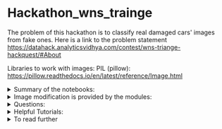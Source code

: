 # Hackathon_wns_trainge
The problem of this hackathon is to classify real damaged cars' images from fake ones. Here is a link to the problem statement https://datahack.analyticsvidhya.com/contest/wns-triange-hackquest/#About

Libraries to work with images:
PIL (pillow): https://pillow.readthedocs.io/en/latest/reference/Image.html

<details>
<summary>Summary of the notebooks: </summary>

The interesting notebook is "hackathon_code". The rest are just draft-ish. </br>
Summary of notebook "Getting to know the images":
All images are RGB and they come in different sizes so we need to resize them.
Keep in mind some nuances when working with images. Simple example, if we read the image using plt.imread, its shape will be HxWxC (C:channels) and its size is the number of pixels. Whereas if we open it with PIL, its size is WxHxC

Notebooks "Padding_cropping_resizing" and "Resizing and saving test images" are self-explanatory.

Summary of notebook "Draft_missing_images_1": I accidentally deleted some images. This notebook is to check which ones and restore them. 

Summary of notebook "Draft_missing_images_2": sanity check that images are complete.

Summary of notebooks "Exploring_Image_augmentation_functions: applying some transformations on the same image. 
</details>

<details>

<summary> Image modification is provided by the modules: </summary>
1. The tf.image module https://www.tensorflow.org/api_docs/python/tf/image/ </br>
2. The module tensorflow.keras.preprocessing.image https://www.tensorflow.org/api_docs/python/tf/keras/preprocessing/image </br>

3. from Keras preprocessing layers: tf.keras.layers
https://keras.io/api/layers/preprocessing_layers/image_augmentation/ <br/>
Example https://www.tensorflow.org/api_docs/python/tf/keras/layers/RandomBrightness

</details>

<details>
<summary> Questions: </summary>
What does each of contrast, hue, saturation, and brightness mean? <br/>
What does tf.image.stateless_random_jpeg_quality do? <br/>
Do noising and blurring reduce the performance of cnns? <br/>
https://forums.fast.ai/t/blur-as-data-augmentation/1385
How to blurr an image? <br/>
https://medium.com/analytics-vidhya/blur-or-change-background-of-images-using-machine-learning-with-tensorflow-f7dab3ddab6f
</details>

<details>
<summary> Helpful Tutorials: </summary>
How to load the images?
TensorFlow Tutorial 18 - Custom Dataset for Images: https://www.youtube.com/watch?v=q7ZuZ8ZOErE&list=PLhhyoLH6IjfxVOdVC1P1L5z5azs0XjMsb&index=18 </br>

Load and preprocess images by tensorflow: https://www.tensorflow.org/tutorials/load_data/images </br>
How to load a custom dataset with images in directories: https://www.youtube.com/watch?v=q7ZuZ8ZOErE&t=1118s </br>

Data augmentation tutorial by tensorflow: https://www.tensorflow.org/tutorials/images/data_augmentation <br/>
Image classification tutorial by tensorflow: https://www.tensorflow.org/tutorials/images/classification </br>

How to Create Efficient Training Pipelines with TensorFlow data.Dataset (Tensorflow Datasets): https://www.youtube.com/watch?v=4WNz2xrGe8w </br>

tf.data: Build TensorFlow input pipelines from tensorflow: https://www.tensorflow.org/guide/data
</details>

<details>
<summary> To read further </summary>
https://keras.io/search.html?query=image%20augmentation
What do Dataset.cache and Dataset.prefetch do? https://www.tensorflow.org/guide/data_performance </br>

</details>



